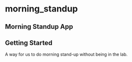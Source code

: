 # morning_standup

## Morning Standup App

## Getting Started

A way for us to do morning stand-up without being in the lab.
